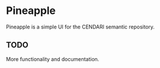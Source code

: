 Pineapple
=========

Pineapple is a simple UI for the CENDARI semantic repository.

## TODO

More functionality and documentation.

